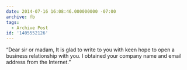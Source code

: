 ```yaml
---
date: 2014-07-16 16:08:46.000000000 -07:00
archive: fb
tags: 
  - Archive Post
id: '1405552126'
---
```


“Dear sir or madam, It is glad to write to you with keen hope to open a business relationship with you. I obtained your company name and email address from the Internet.”
